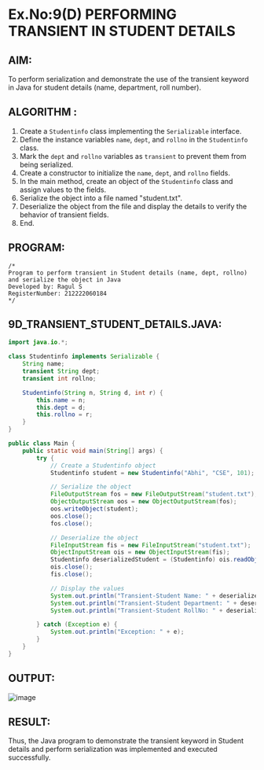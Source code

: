 # Ex.No:9(D) PERFORMING TRANSIENT IN STUDENT DETAILS

## AIM:
To perform serialization and demonstrate the use of the transient keyword in Java for student details (name, department, roll number).

## ALGORITHM :
1. Create a `Studentinfo` class implementing the `Serializable` interface.
2. Define the instance variables `name`, `dept`, and `rollno` in the `Studentinfo` class.
3. Mark the `dept` and `rollno` variables as `transient` to prevent them from being serialized.
4. Create a constructor to initialize the `name`, `dept`, and `rollno` fields.
5. In the main method, create an object of the `Studentinfo` class and assign values to the fields.
6. Serialize the object into a file named "student.txt".
7. Deserialize the object from the file and display the details to verify the behavior of transient fields.
8. End.

## PROGRAM:
```
/*
Program to perform transient in Student details (name, dept, rollno) and serialize the object in Java
Developed by: Ragul S
RegisterNumber: 212222060184
*/
```

## 9D_TRANSIENT_STUDENT_DETAILS.JAVA:
```java
import java.io.*;

class Studentinfo implements Serializable {
    String name;
    transient String dept;
    transient int rollno;

    Studentinfo(String n, String d, int r) {
        this.name = n;
        this.dept = d;
        this.rollno = r;
    }
}

public class Main {
    public static void main(String[] args) {
        try {
            // Create a Studentinfo object
            Studentinfo student = new Studentinfo("Abhi", "CSE", 101);

            // Serialize the object
            FileOutputStream fos = new FileOutputStream("student.txt");
            ObjectOutputStream oos = new ObjectOutputStream(fos);
            oos.writeObject(student);
            oos.close();
            fos.close();

            // Deserialize the object
            FileInputStream fis = new FileInputStream("student.txt");
            ObjectInputStream ois = new ObjectInputStream(fis);
            Studentinfo deserializedStudent = (Studentinfo) ois.readObject();
            ois.close();
            fis.close();

            // Display the values
            System.out.println("Transient-Student Name: " + deserializedStudent.name);
            System.out.println("Transient-Student Department: " + deserializedStudent.dept);
            System.out.println("Transient-Student RollNo: " + deserializedStudent.rollno);

        } catch (Exception e) {
            System.out.println("Exception: " + e);
        }
    }
}
```

## OUTPUT:
![image](https://github.com/user-attachments/assets/e761249d-b25a-41f5-984b-04a88ca5ad3f)


## RESULT:
Thus, the Java program to demonstrate the transient keyword in Student details and perform serialization was implemented and executed successfully.
